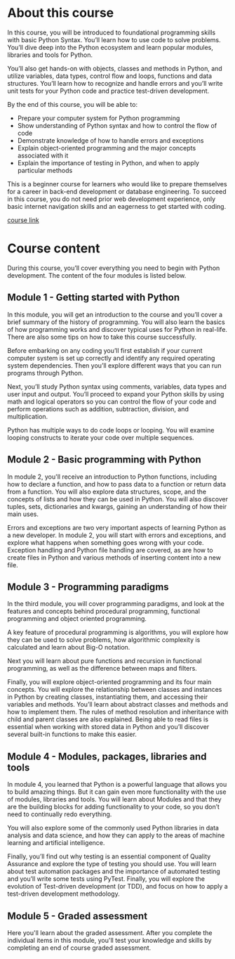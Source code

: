 # About this course

In this course, you will be introduced to foundational programming skills with basic Python Syntax. You’ll learn how to use code to solve problems. You’ll dive deep into the Python ecosystem and learn popular modules, libraries and tools for Python. 

You’ll also get hands-on with objects, classes and methods in Python, and utilize variables, data types, control flow and loops, functions and data structures. You’ll learn how to recognize and handle errors and you’ll write unit tests for your Python code and practice test-driven development.

By the end of this course, you will be able to:
- Prepare your computer system for Python programming
- Show understanding of Python syntax and how to control the flow of code
- Demonstrate knowledge of how to handle errors and exceptions
- Explain object-oriented programming and the major concepts associated with it
- Explain the importance of testing in Python, and when to apply particular methods

This is a beginner course for learners who would like to prepare themselves for a career in back-end development or database engineering. To succeed in this course, you do not need prior web development experience, only basic internet navigation skills and an eagerness to get started with coding.

[course link](https://www.coursera.org/learn/programming-in-python)

# Course content  
During this course, you’ll cover everything you need to begin with Python development. The content of the four modules is listed below.

## Module 1 - Getting started with Python
In this module, you will get an introduction to the course and you’ll cover a brief summary of the history of programming. You will also learn the basics of how programming works and discover typical uses for Python in real-life. There are also some tips on how to take this course successfully.

Before embarking on any coding you’ll first establish if your current computer system is set up correctly and identify any required operating system dependencies. Then you’ll explore different ways that you can run programs through Python.

Next, you’ll study Python syntax using comments, variables, data types and user input and output. You’ll proceed to expand your Python skills by using math and logical operators so you can control the flow of your code and perform operations such as addition, subtraction, division, and multiplication.

Python has multiple ways to do code loops or looping. You will examine looping constructs to iterate your code over multiple sequences.

## Module 2 - Basic programming with Python
In module 2, you'll receive an introduction to Python functions, including how to declare a function, and how to pass data to a function or return data from a function. You will also explore data structures, scope, and the concepts of lists and how they can be used in Python. You will also discover tuples, sets, dictionaries and kwargs, gaining an understanding of how their main uses.

Errors and exceptions are two very important aspects of learning Python as a new developer. In module 2, you will start with errors and exceptions, and explore what happens when something goes wrong with your code. Exception handling and Python file handling are covered, as are how to create files in Python and various methods of inserting content into a new file.

## Module 3 - Programming paradigms
In the third module, you will cover programming paradigms, and look at the features and concepts behind procedural programming, functional programming and object oriented programming.

A key feature of procedural programming is algorithms, you will explore how they can be used to solve problems, how algorithmic complexity is calculated and learn about Big-O notation.

Next you will learn about pure functions and recursion in functional programming, as well as the difference between maps and filters.

Finally, you will explore object-oriented programming and its four main concepts.  You will explore the relationship between classes and instances in Python by creating classes, instantiating them, and accessing their variables and methods. You’ll learn about abstract classes and methods and how to implement them. The rules of method resolution and inheritance with child and parent classes are also explained. Being able to read files is essential when working with stored data in Python and you’ll discover several built-in functions to make this easier. 

## Module 4  - Modules, packages, libraries and tools
In module 4, you learned that Python is a powerful language that allows you to build amazing things. But it can gain even more functionality with the use of modules, libraries and tools. You will learn about Modules and that they are the building blocks for adding functionality to your code, so you don’t need to continually redo everything.

You will also explore some of the commonly used Python libraries in data analysis and data science, and how they can apply to the areas of machine learning and artificial intelligence.

Finally, you’ll find out why testing is an essential component of Quality Assurance and explore the type of testing you should use. You will learn about test automation packages and the importance of automated testing and you’ll write some tests using PyTest. Finally, you will explore the evolution of Test-driven development (or TDD), and focus on how to apply a test-driven development methodology.

## Module 5 - Graded assessment
Here you'll learn about the graded assessment. After you complete the individual items in this module, you'll test your knowledge and skills by completing an end of course graded assessment.

